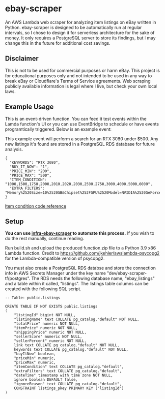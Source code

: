 # ebay-scraper
An AWS Lambda web scraper for analyzing item listings on eBay written in Python. ebay-scraper is designed to be automatically run at regular intervals, so I chose to design it for serverless architecture for the sake of money. It only requires a PostgreSQL server to store its findings, but I may change this in the future for additional cost savings.

## Disclaimer
This is not to be used for commercial purposes or harm eBay. This project is for educational purposes only and not intended to be used in any way to break eBay or Cloudflare's Terms of Service agreements. Web scraping publicly available information is legal where I live, but check your own local laws.

## Example Usage
This is an event-driven function. You can feed it test events within the Lamda function's UI or you can use EventBridge to schedule or have events programtically triggered. Below is an example event:

This example event will perform a search for an RTX 3080 under $500. Any new listings it's found are stored in a PostgreSQL RDS database for future analysis.
```
{
  "KEYWORDS": "RTX 3080",
  "BUY_IT_NOW": "1",
  "PRICE_MIN": "200",
  "PRICE_MAX": "500",
  "ITEM_CONDITION": "1000,1500,1750,2000,2010,2020,2030,2500,2750,3000,4000,5000,6000",
  "EXTRA_FILTERS": "Memory%2520Size=10%2520GB&Chipset%252FGPU%2520Model=NVIDIA%2520GeForce%2520RTX%25203080"
}
```
[Item condition code reference](https://developer.ebay.com/devzone/finding/callref/enums/conditionIdList.html)

## Setup
**You can use [infra-ebay-scraper](https://github.com/hunter-meloche/infra-ebay-scraper) to automate this process.** If you wish to do the rest manually, continue reading.

Run build.sh and upload the produced function.zip file to a Python 3.9 x86 Lambda function. Credit to https://github.com/jkehler/awslambda-psycopg2 for the Lambda-compatible version of psycopg2.

You must also create a PostgreSQL RDS databse and store the connection info in AWS Secrets Manager under the key name "dev/ebay-scraper-tf/postgres". The RDS needs the following database name, "ebay_listings" and a table within it called, "listings". The listings table columns can be created with the following SQL script.
```
-- Table: public.listings

CREATE TABLE IF NOT EXISTS public.listings
(
    "listingId" bigint NOT NULL,
    "listingName" text COLLATE pg_catalog."default" NOT NULL,
    "totalPrice" numeric NOT NULL,
    "itemPrice" numeric NOT NULL,
    "shippingPrice" numeric NOT NULL,
    "sellerScore" numeric NOT NULL,
    "sellerPercent" numeric NOT NULL,
    link text COLLATE pg_catalog."default" NOT NULL,
    keywords text COLLATE pg_catalog."default" NOT NULL,
    "buyItNow" boolean,
    "priceMin" numeric,
    "priceMax" numeric,
    "itemCondition" text COLLATE pg_catalog."default",
    "extraFilters" text COLLATE pg_catalog."default",
    "dateTime" timestamp with time zone NOT NULL,
    ignore boolean DEFAULT false,
    "ignoreReason" text COLLATE pg_catalog."default",
    CONSTRAINT listings_pkey PRIMARY KEY ("listingId")
)
```
